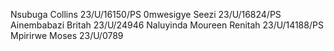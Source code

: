 Nsubuga Collins  23/U/16150/PS
0mwesigye Seezi 23/U/16824/PS
Ainembabazi Britah 23/U/24946
Naluyinda Moureen Renitah 23/U/14188/PS
Mpirirwe Moses 23/U/0789
